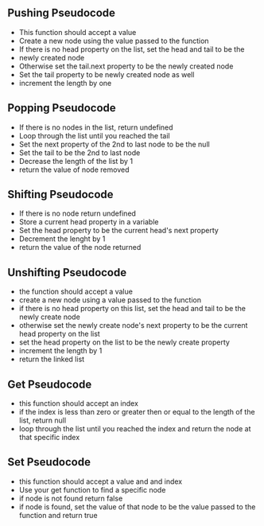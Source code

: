 
## Pushing Pseudocode
  * This function should accept a value
  * Create  a new node using the value passed to the function 
  * If there is no head property on the list, set the head and tail to be the
  * newly created node
  * Otherwise set the tail.next property to be the newly created node
  * Set the tail property to be newly created node as well
  * increment the length by one



## Popping Pseudocode
  * If there is no nodes in the list, return undefined
  * Loop through the list until you reached the tail 
  * Set the next property of the 2nd to last node to be the null 
  * Set the tail to be the 2nd to last node 
  * Decrease the length of the list by 1
  * return the value of node removed

## Shifting Pseudocode
  * If there is no node return undefined
  * Store a current head property in a variable
  * Set the head property to be the current head's next property
  * Decrement the lenght by 1
  * return the value of the node returned
 
## Unshifting Pseudocode
* the function should accept a value
* create a new node using a value passed to the function 
* if there is no head property on this list, set the head and tail to be the
  newly create node
* otherwise set the newly create node's next property to  be the current head
  property on the list
* set the head property on the list to  be the newly create property
* increment the length by 1
* return the linked list  
  
## Get Pseudocode
* this function should accept an index
* if the index is less than zero or greater then or equal to the length of the
  list, return null 
* loop through the list until you reached the index and return the node at that
  specific index
  
## Set Pseudocode
* this function should accept a value and and index
* Use your get function to find a specific node
* if node is not found return false
* if node is found, set the value of that node to be the value passed to the
  function and return true
  
  

